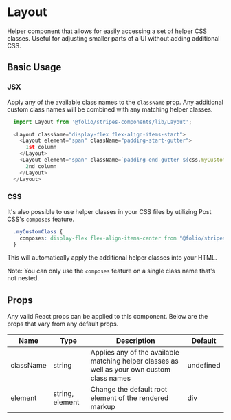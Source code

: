 # Layout
Helper component that allows for easily accessing a set of helper CSS classes. Useful for adjusting smaller parts of a UI without adding additional CSS.

## Basic Usage

### JSX
Apply any of the available class names to the `className` prop. Any additional custom class names will be combined with any matching helper classes.
```js
  import Layout from '@folio/stripes-components/lib/Layout';

  <Layout className="display-flex flex-align-items-start">
    <Layout element="span" className="padding-start-gutter">
      1st column
    </Layout>  
    <Layout element="span" className=`padding-end-gutter ${css.myCustomClass}`>
      2nd column
    </Layout>  
  </Layout>
```

### CSS
It's also possible to use helper classes in your CSS files by utilizing Post CSS's `composes` feature.

```css
  .myCustomClass {
    composes: display-flex flex-align-items-center from "@folio/stripes-components/lib/Layout/Layout.css";
  }
```

This will automatically apply the additional helper classes into your HTML.

Note: You can only use the `composes` feature on a single class name that's not nested.

## Props
Any valid React props can be applied to this component. Below are the props that vary from any default props.

Name | Type | Description | Default
-- | -- | -- | --
className | string | Applies any of the available matching helper classes as well as your own custom class names | undefined
element | string, element | Change the default root element of the rendered markup | div
